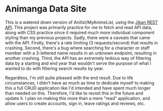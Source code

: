 # Animanga Data Site

This is a watered down version of Anilist/MyAnimeList, using the [Jikan REST API](https://docs.api.jikan.moe/). This project was primarily practice for me to fetch and read API data, along with CSS practice since it required much more individual component styling than my previous projects. Sadly, there were a caveats that came with the API. Firstly, there's a rate limiting (3 requests/second) that results in crashing. Second, there's a bug where searching for a character or staff member with a 3-lettered name results in an unknown endpoint, resulting in another crashing. Third, the API has an extremely tedious way of filtering data by a starting and end year that wouldn't serve the purpose of what I wanted to do with filtering search results by year. 

Regardless, I'm still quite pleased with the end result. Due to life circumstances, I didn't have as much as time to dedicate myself to making this a full CRUD application like I'd intended and have spent much longer than needed on this. Therefore, I'd like to revisit this in the future and update it. I plan on making this more than a mere "read" application, and allow users to create accounts, sign in, leave ratings and reviews, etc.
